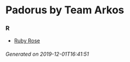 # Padorus by Team Arkos

### R
* [Ruby Rose](https://github.com/shadow578/Padoru-Padoru/blob/master/table-of-contents/characters/RubyRose.md)

###### Generated on 2019-12-01T16:41:51
